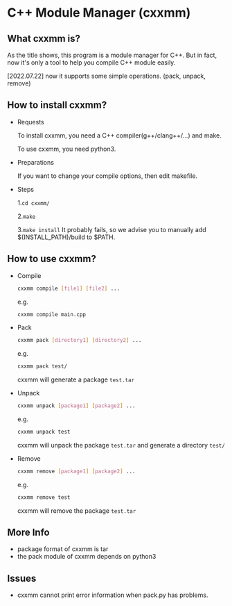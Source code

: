 # C++ Module Manager (cxxmm)

## What cxxmm is?
As the title shows, this program is a module manager for C++. But in fact, now it's only a tool to help you compile C++ module easily.

[2022.07.22] now it supports some simple operations. (pack, unpack, remove)

## How to install cxxmm?
- Requests

	To install cxxmm, you need a C++ compiler(g++/clang++/...) and make.

	To use cxxmm, you need python3.

- Preparations

	If you want to change your compile options, then edit makefile.

- Steps

	1.```cd cxxmm/```

	2.```make```

	3.```make install```
	It probably fails, so we advise you to manually add $(INSTALL_PATH)/build to $PATH.

## How to use cxxmm?
- Compile
	
	```sh
	cxxmm compile [file1] [file2] ...
	```
	e.g.
	```sh
	cxxmm compile main.cpp
	```

- Pack
	
	```sh
	cxxmm pack [directory1] [directory2] ...
	```
	e.g.
	```sh
	cxxmm pack test/
	```
	cxxmm will generate a package ```test.tar```

- Unpack
	```sh
	cxxmm unpack [package1] [package2] ...
	```
	e.g.
	```sh
	cxxmm unpack test
	```
	cxxmm will unpack the package ```test.tar``` and generate a directory ```test/```

- Remove
	```sh
	cxxmm remove [package1] [package2] ...
	```
	e.g.
	```sh
	cxxmm remove test
	```
	cxxmm will remove the package ```test.tar```

## More Info
- package format of cxxmm is tar
- the pack module of cxxmm depends on python3

## Issues
- cxxmm cannot print error information when pack.py has problems.
